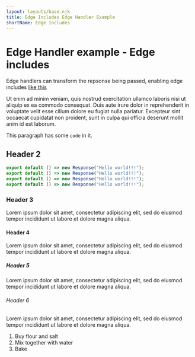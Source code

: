 ```yaml
---
layout: layouts/base.njk
title: Edge Includes Edge Handler Example
shortName: Edge Includes
---
```


# Edge Handler example - Edge includes

Edge handlers can transform the repsonse being passed, enabling edge includes [like this](/include)

Ut enim ad minim veniam, quis nostrud exercitation ullamco laboris nisi ut aliquip ex ea commodo consequat. Duis aute
irure dolor in reprehenderit in voluptate velit esse cillum dolore eu fugiat nulla pariatur. Excepteur sint occaecat
cupidatat non proident, sunt in culpa qui officia deserunt mollit anim id est laborum.

This paragraph has some `code` in it.

## Header 2

```js
export default () => new Response("Hello world!!!");
export default () => new Response("Hello world!!!");
export default () => new Response("Hello world!!!");
export default () => new Response("Hello world!!!");
```

### Header 3

Lorem ipsum dolor sit amet, consectetur adipiscing elit, sed do eiusmod tempor incididunt ut labore et dolore magna
aliqua.

#### Header 4

Lorem ipsum dolor sit amet, consectetur adipiscing elit, sed do eiusmod tempor incididunt ut labore et dolore magna
aliqua.

##### Header 5

Lorem ipsum dolor sit amet, consectetur adipiscing elit, sed do eiusmod tempor incididunt ut labore et dolore magna
aliqua.

###### Header 6

Lorem ipsum dolor sit amet, consectetur adipiscing elit, sed do eiusmod tempor incididunt ut labore et dolore magna
aliqua.

1. Buy flour and salt
1. Mix together with water
1. Bake
